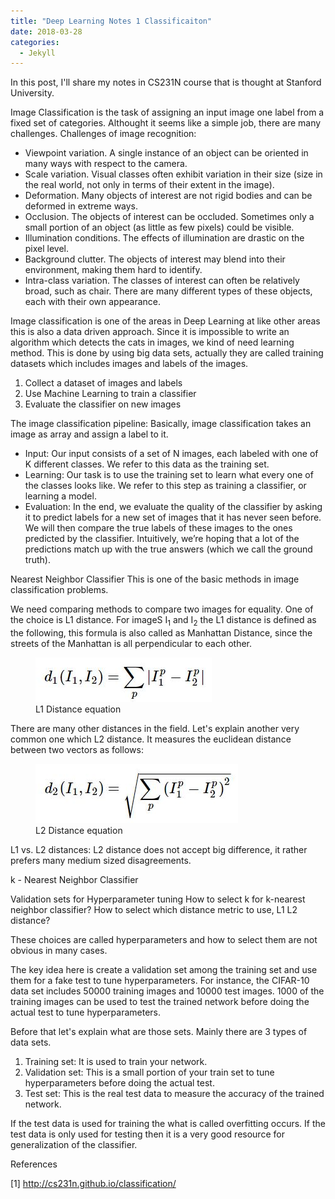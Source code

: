 ```yaml
---
title: "Deep Learning Notes 1 Classificaiton"
date: 2018-03-28
categories: 
  - Jekyll
---
```


In this post, I'll share my notes in CS231N course that is thought at Stanford University. 

Image Classification is the task of assigning an input image one label from a fixed set of categories. Althought it seems
like a simple job, there are many challenges. Challenges of image recognition:

- Viewpoint variation. A single instance of an object can be oriented in many ways with respect to the camera.
- Scale variation. Visual classes often exhibit variation in their size (size in the real world, not only in terms of their extent in the image).
- Deformation. Many objects of interest are not rigid bodies and can be deformed in extreme ways.
- Occlusion. The objects of interest can be occluded. Sometimes only a small portion of an object (as little as few pixels) could be visible.
- Illumination conditions. The effects of illumination are drastic on the pixel level.
- Background clutter. The objects of interest may blend into their environment, making them hard to identify.
- Intra-class variation. The classes of interest can often be relatively broad, such as chair. There are many different types of these objects, each with their own appearance.

Image classification is one of the areas in Deep Learning at like other areas this is also a data driven approach. Since 
it is impossible to write an algorithm which detects the cats in images, we kind of need learning method. This is done by
using big data sets, actually they are called training datasets which includes images and labels of the images.

1. Collect a dataset of images and labels
2. Use Machine Learning to train a classifier
3. Evaluate the classifier on new images

The image classification pipeline:
Basically, image classification takes an image as array and assign a label to it. 

- Input: Our input consists of a set of N images, each labeled with one of K different classes. We refer to this data as the training set.
- Learning: Our task is to use the training set to learn what every one of the classes looks like. We refer to this step as training a classifier, or learning a model.
- Evaluation: In the end, we evaluate the quality of the classifier by asking it to predict labels for a new set of images that it has never seen before. We will then compare the true labels of these images to the ones predicted by the classifier. Intuitively, we’re hoping that a lot of the predictions match up with the true answers (which we call the ground truth).

Nearest Neighbor Classifier
This is one of the basic methods in image classification problems. 

We need comparing methods to compare two images for equality. One of the choice is L1 distance. For imageS I<sub>1</sub> and I<sub>2</sub> the L1 distance is defined as the following, this formula is also called as Manhattan Distance, since the streets of the Manhattan is all perpendicular to each other.

<figure>
    <a href="/assets/images/L1Distance.jpg"><img src="/assets/images/L1Distance.jpg"></a>
    <figcaption>L1 Distance equation</figcaption>
</figure>

There are many other distances in the field. Let's explain another very common one which L2 distance. It measures the euclidean distance between two vectors as follows:

<figure>
    <a href="/assets/images/L2Distance.jpg"><img src="/assets/images/L2Distance.jpg"></a>
    <figcaption>L2 Distance equation</figcaption>
</figure>

L1 vs. L2 distances:
L2 distance does not accept big difference, it rather prefers many medium sized disagreements. 

k - Nearest Neighbor Classifier


Validation sets for Hyperparameter tuning
How to select k for k-nearest neighbor classifier?
How to select which distance metric to use, L1 L2 distance?

These choices are called hyperparameters and how to select them are not obvious in many cases.

The key idea here is create a validation set among the training set and use them for a fake test to tune hyperparameters.
For instance, the CIFAR-10 data set includes 50000 training images and 10000 test images. 1000 of the training images can be used to test the trained network before doing the actual test to tune hyperparameters. 

Before that let's explain what are those sets. Mainly there are 3 types of data sets.

1. Training set: It is used to train your network.
2. Validation set: This is a small portion of your train set to tune hyperparameters before doing the actual test.
3. Test set: This is the real test data to measure the accuracy of the trained network.

If the test data is used for training the what is called overfitting occurs. If the test data is only used for testing then it is a very good resource for generalization of the classifier.


References 

[1] http://cs231n.github.io/classification/